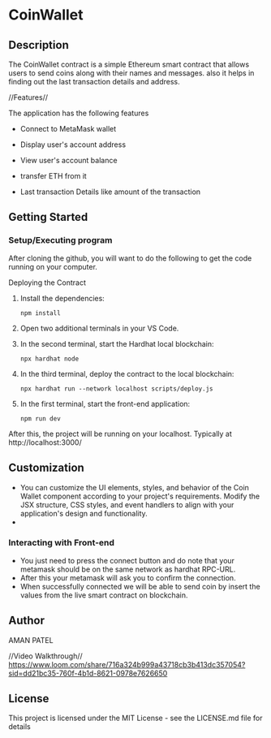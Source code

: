# CoinWallet 

## Description

The CoinWallet contract is a simple Ethereum smart contract that allows users to send coins along with their names and messages. also it helps in finding out the last transaction details and address.

//Features//

 The application has the following features

* Connect to MetaMask wallet

* Display user's account address
* View user's account balance
* transfer ETH from it
* Last transaction Details like amount of the transaction
## Getting Started

### Setup/Executing program

After cloning the github, you will want to do the following to get the code running on your computer.

Deploying the Contract
1. Install the dependencies:

   `npm install`
  
2. Open two additional terminals in your VS Code.

3. In the second terminal, start the Hardhat local blockchain:

    `npx hardhat node`

4. In the third terminal, deploy the contract to the local blockchain:

    `npx hardhat run --network localhost scripts/deploy.js`

5. In the first terminal, start the front-end application:

     `npm run dev`
   
 After this, the project will be running on your localhost. Typically at http://localhost:3000/


## Customization
* You can customize the UI elements, styles, and behavior of the Coin Wallet component according to your project's requirements. Modify the JSX structure, CSS styles, and event handlers to align with your application's design and functionality.
* 
 ### Interacting with Front-end
* You just need to press the connect button and do note that your metamask should be on the same network as hardhat RPC-URL.
* After this your metamask will ask you to confirm the connection.
* When successfully connected we will be able to send coin by insert the values from the live smart contract on blockchain.

## Author 

AMAN PATEL

//Video Walkthrough//
https://www.loom.com/share/716a324b999a43718cb3b413dc357054?sid=dd21bc35-760f-4b1d-8621-0978e7626650

## License

This project is licensed under the MIT License - see the LICENSE.md file for details
